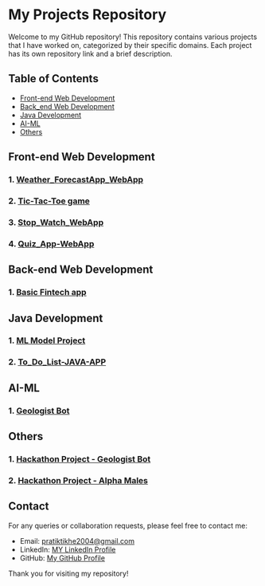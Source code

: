 # My Projects Repository

Welcome to my GitHub repository! This repository contains various projects that I have worked on, categorized by their specific domains. Each project has its own repository link and a brief description.

## Table of Contents

- [Front-end Web Development](#front-end)
- [Back_end Web Development](#back-end)
- [Java Development](#java)
- [AI-ML](#ai-ml)
- [Others](#others)

## Front-end Web Development

### 1. [Weather_ForecastApp_WebApp](https://github.com/Mr-PratikTikhe/Weather_ForecastApp_WebApp.git)

### 2. [Tic-Tac-Toe game](https://github.com/Mr-PratikTikhe/Tic-Tac-Toe-webapp.git)

### 3. [Stop_Watch_WebApp](https://github.com/Mr-PratikTikhe/Stop_Watch_WebApp.git)

### 4. [Quiz_App-WebApp](https://github.com/Mr-PratikTikhe/Quiz_App-WebApp.git)


## Back-end Web Development

### 1. [Basic Fintech app](https://github.com/Mr-PratikTikhe/basic-fintech.git)
   
## Java Development

### 1. [ML Model Project](https://github.com/username/ml-model-project)
  
### 2. [To_Do_List-JAVA-APP](https://github.com/Mr-PratikTikhe/To_Do_List-JAVA-APP.git)

## AI-ML

### 1. [Geologist Bot](https://github.com/Mr-PratikTikhe/geochatbot.git)
  

## Others

### 1. [Hackathon Project - Geologist Bot](https://github.com/Mr-PratikTikhe/geochatbot.git)
 
### 2. [Hackathon Project - Alpha Males](https://github.com/Mr-PratikTikhe/Alpha_Males.git)
  
## Contact

For any queries or collaboration requests, please feel free to contact me:

- Email: [pratiktikhe2004@gmail.com](mailto:pratiktikhe2004@gmail.com)
- LinkedIn: [MY LinkedIn Profile](https://www.linkedin.com/in/pratik-tikhe-482375288/)
- GitHub: [My GitHub Profile](https://github.com/Mr-PratikTikhe)

Thank you for visiting my repository!
